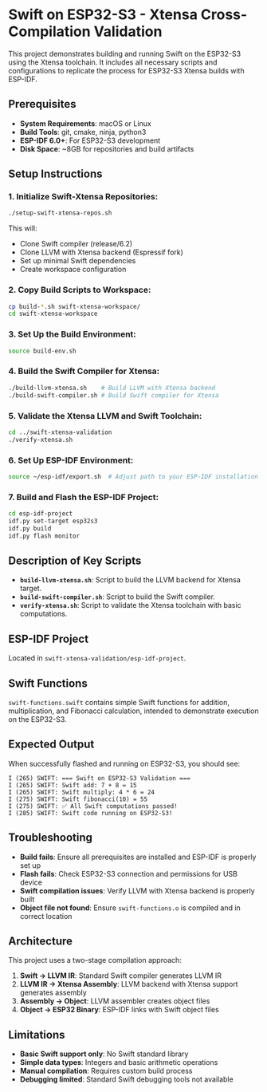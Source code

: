 # Swift on ESP32-S3 - Xtensa Cross-Compilation Validation

This project demonstrates building and running Swift on the ESP32-S3 using the Xtensa toolchain. It includes all necessary scripts and configurations to replicate the process for ESP32-S3 Xtensa builds with ESP-IDF.

## Prerequisites

- **System Requirements**: macOS or Linux
- **Build Tools**: git, cmake, ninja, python3
- **ESP-IDF 6.0+**: For ESP32-S3 development
- **Disk Space**: ~8GB for repositories and build artifacts

## Setup Instructions

### 1. **Initialize Swift-Xtensa Repositories**:
   ```bash
   ./setup-swift-xtensa-repos.sh
   ```
   This will:
   - Clone Swift compiler (release/6.2)
   - Clone LLVM with Xtensa backend (Espressif fork)
   - Set up minimal Swift dependencies
   - Create workspace configuration

### 2. **Copy Build Scripts to Workspace**:
   ```bash
   cp build-*.sh swift-xtensa-workspace/
   cd swift-xtensa-workspace
   ```

### 3. **Set Up the Build Environment**:
   ```bash
   source build-env.sh
   ```

### 4. **Build the Swift Compiler for Xtensa**:
   ```bash
   ./build-llvm-xtensa.sh    # Build LLVM with Xtensa backend
   ./build-swift-compiler.sh # Build Swift compiler for Xtensa
   ```

### 5. **Validate the Xtensa LLVM and Swift Toolchain**:
   ```bash
   cd ../swift-xtensa-validation
   ./verify-xtensa.sh
   ```

### 6. **Set Up ESP-IDF Environment**:
   ```bash
   source ~/esp-idf/export.sh  # Adjust path to your ESP-IDF installation
   ```

### 7. **Build and Flash the ESP-IDF Project**:
   ```bash
   cd esp-idf-project
   idf.py set-target esp32s3
   idf.py build
   idf.py flash monitor
   ```

## Description of Key Scripts
- **`build-llvm-xtensa.sh`**: Script to build the LLVM backend for Xtensa target.
- **`build-swift-compiler.sh`**: Script to build the Swift compiler.
- **`verify-xtensa.sh`**: Script to validate the Xtensa toolchain with basic computations.

## ESP-IDF Project
Located in `swift-xtensa-validation/esp-idf-project`.

## Swift Functions
`swift-functions.swift` contains simple Swift functions for addition, multiplication, and Fibonacci calculation, intended to demonstrate execution on the ESP32-S3.

## Expected Output

When successfully flashed and running on ESP32-S3, you should see:

```
I (265) SWIFT: === Swift on ESP32-S3 Validation ===
I (265) SWIFT: Swift add: 7 + 8 = 15
I (265) SWIFT: Swift multiply: 4 * 6 = 24
I (275) SWIFT: Swift fibonacci(10) = 55
I (275) SWIFT: ✅ All Swift computations passed!
I (285) SWIFT: Swift code running on ESP32-S3!
```

## Troubleshooting

- **Build fails**: Ensure all prerequisites are installed and ESP-IDF is properly set up
- **Flash fails**: Check ESP32-S3 connection and permissions for USB device
- **Swift compilation issues**: Verify LLVM with Xtensa backend is properly built
- **Object file not found**: Ensure `swift-functions.o` is compiled and in correct location

## Architecture

This project uses a two-stage compilation approach:
1. **Swift → LLVM IR**: Standard Swift compiler generates LLVM IR
2. **LLVM IR → Xtensa Assembly**: LLVM backend with Xtensa support generates assembly
3. **Assembly → Object**: LLVM assembler creates object files
4. **Object → ESP32 Binary**: ESP-IDF links with Swift object files

## Limitations

- **Basic Swift support only**: No Swift standard library
- **Simple data types**: Integers and basic arithmetic operations
- **Manual compilation**: Requires custom build process
- **Debugging limited**: Standard Swift debugging tools not available

